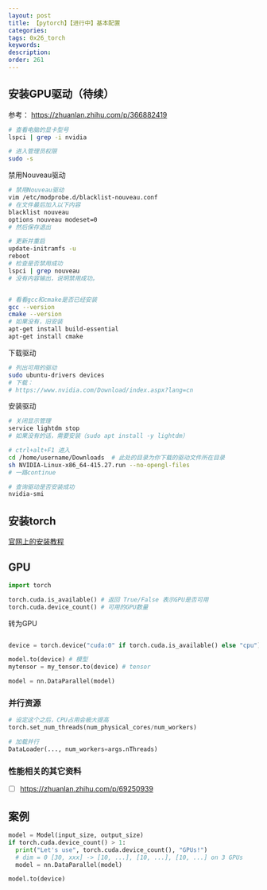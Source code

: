 ```yaml
---
layout: post
title: 【pytorch】【进行中】基本配置
categories:
tags: 0x26_torch
keywords:
description:
order: 261
---
```



## 安装GPU驱动（待续）

参考： https://zhuanlan.zhihu.com/p/366882419


```bash
# 查看电脑的显卡型号
lspci | grep -i nvidia

# 进入管理员权限
sudo -s
```

禁用Nouveau驱动

```bash
# 禁用Nouveau驱动
vim /etc/modprobe.d/blacklist-nouveau.conf
# 在文件最后加入以下内容
blacklist nouveau
options nouveau modeset=0
# 然后保存退出

# 更新并重启
update-initramfs -u
reboot
# 检查是否禁用成功
lspci | grep nouveau
# 没有内容输出，说明禁用成功。


# 看看gcc和cmake是否已经安装
gcc --version
cmake --version
# 如果没有，旧安装
apt-get install build-essential
apt-get install cmake
```

下载驱动
```bash
# 列出可用的驱动
sudo ubuntu-drivers devices
# 下载：
# https://www.nvidia.com/Download/index.aspx?lang=cn
```

安装驱动
```bash
# 关闭显示管理
service lightdm stop
# 如果没有的话，需要安装（sudo apt install -y lightdm）

# ctrl+alt+F1 进入
cd /home/username/Downloads  # 此处的目录为你下载的驱动文件所在目录
sh NVIDIA-Linux-x86_64-415.27.run --no-opengl-files
# 一路continue

# 查询驱动是否安装成功
nvidia-smi
```


## 安装torch

[官网上的安装教程](https://pytorch.org/get-started/locally/)

## GPU
```python
import torch

torch.cuda.is_available() # 返回 True/False 表示GPU是否可用
torch.cuda.device_count() # 可用的GPU数量
```

转为GPU
```python

device = torch.device("cuda:0" if torch.cuda.is_available() else "cpu")

model.to(device) # 模型
mytensor = my_tensor.to(device) # tensor

model = nn.DataParallel(model)
```

### 并行资源

```python
# 设定这个之后，CPU占用会极大提高
torch.set_num_threads(num_physical_cores/num_workers)

# 加载并行
DataLoader(..., num_workers=args.nThreads)
```

### 性能相关的其它资料

- [ ] https://zhuanlan.zhihu.com/p/69250939


## 案例
```python
model = Model(input_size, output_size)
if torch.cuda.device_count() > 1:
  print("Let's use", torch.cuda.device_count(), "GPUs!")
  # dim = 0 [30, xxx] -> [10, ...], [10, ...], [10, ...] on 3 GPUs
  model = nn.DataParallel(model)

model.to(device)
```
